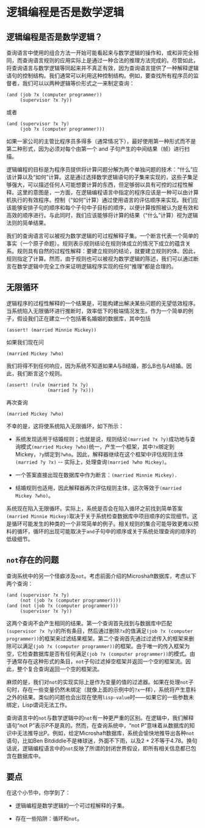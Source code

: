 # 逻辑编程是否是数学逻辑

## 逻辑编程是否是数学逻辑？

查询语言中使用的组合方法一开始可能看起来与数学逻辑的操作和，或和非完全相同，而查询语言规则的应用实际上是通过一种合法的推理方法完成的。尽管如此，将查询语言与数学逻辑等同起来并不真正有效，因为查询语言提供了一种解释逻辑语句的控制结构。我们通常可以利用这种控制结构。例如，要查找所有程序员的监督者，我们可以以两种逻辑等价形式之一来制定查询：

```
(and (job ?x (computer programmer))
     (supervisor ?x ?y)) 
```

或者

```
(and (supervisor ?x ?y)
     (job ?x (computer programmer))) 
```

如果一家公司的主管比程序员多得多（通常情况下），最好使用第一种形式而不是第二种形式，因为必须对每个由第一个 and 子句产生的中间结果（帧）进行扫描。

逻辑编程的目标是为程序员提供将计算问题分解为两个单独问题的技术：“什么”应该计算以及“如何”计算。这是通过选择数学逻辑语句的子集来实现的，这些子集足够强大，可以描述任何人可能想要计算的东西，但足够弱以具有可控的过程性解释。这里的意图是，一方面，在逻辑编程语言中指定的程序应该是一种可以由计算机执行的有效程序。控制（“如何”计算）通过使用语言的评估顺序来实现。我们应该能够安排子句的顺序和每个子句中子目标的顺序，以便计算按照被认为是有效和高效的顺序进行。与此同时，我们应该能够将计算的结果（“什么”计算）视为逻辑法则的简单结果。

我们的查询语言可以被视为数学逻辑的可过程解释子集。一个断言代表一个简单的事实（一个原子命题）。规则表示规则结论在规则体成立的情况下成立的蕴含关系。规则具有自然的过程性解释：要建立规则的结论，就要建立规则的体。因此，规则指定了计算。然而，由于规则也可以被视为数学逻辑的陈述，我们可以通过断言在数学逻辑中完全工作来证明逻辑程序实现的任何“推理”都是合理的。

## 无限循环

逻辑程序的过程性解释的一个结果是，可能构建出解决某些问题的无望低效程序。当系统陷入无限循环进行推断时，效率低下的极端情况发生。作为一个简单的例子，假设我们正在建立一个包括著名婚姻的数据库，其中包括

```
(assert! (married Minnie Mickey)) 
```

如果我们现在问

```
(married Mickey ?who) 
```

我们将得不到任何响应，因为系统不知道如果A与B结婚，那么B也与A结婚。因此，我们断言这个规则。

```
(assert! (rule (married ?x ?y)
               (married ?y ?x))) 
```

再次查询

```
(married Mickey ?who) 
```

不幸的是，这将使系统陷入无限循环，如下所示：

+   系统发现适用于结婚规则；也就是说，规则结论`(married ?x ?y)`成功地与查询模式`(married Mickey ?who)`统一，产生一个框架，其中`?x`绑定到Mickey，`?y`绑定到`?who`。因此，解释器继续在这个框架中评估规则主体`(married ?y ?x)` -- 实际上，处理查询`(married ?who Mickey)`。

+   一个答案直接出现在数据库中作为断言：`(married Minnie Mickey).`

+   结婚规则也适用，因此解释器再次评估规则主体，这次等效于`(married Mickey ?who)`。

系统现在陷入无限循环。实际上，系统是否会在陷入循环之前找到简单答案`(married Minnie Mickey)`取决于关于系统检查数据库中项目顺序的实现细节。这是循环可能发生的种类的一个非常简单的例子。相关规则的集合可能导致更难以预料的循环，循环的出现可能取决于`and`子句中的顺序或关于系统处理查询的顺序的低级细节。

## `not`存在的问题

查询系统中的另一个怪癖涉及`not`。考虑前面介绍的Microshaft数据库，考虑以下两个查询：

```
(and (supervisor ?x ?y)
     (not (job ?x (computer programmer))))
(and (not (job ?x (computer programmer)))
     (supervisor ?x ?y)) 
```

这两个查询不会产生相同的结果。第一个查询首先找到与数据库中匹配`(supervisor ?x ?y)`的所有条目，然后通过删除`?x`的值满足`(job ?x (computer programmer))`的框架来过滤结果框架。第二个查询首先通过过滤传入的框架来删除可以满足`(job ?x (computer programmer))`的框架。由于唯一的传入框架为空，它检查数据库是否有任何满足`(job ?x (computer programmer))`的模式。由于通常存在这种形式的条目，`not`子句过滤掉空框架并返回一个空的框架流。因此，整个复合查询返回一个空的框架流。

麻烦的是，我们对`not`的实现实际上是作为变量的值的过滤器。如果在处理`not`子句时，存在一些变量仍然未绑定（就像上面的示例中的`?x`一样），系统将产生意料之外的结果。类似的问题也会出现在使用`lisp-value`时——如果它的一些参数未绑定，Lisp谓词无法工作。

查询语言中的`not`与数学逻辑中的`not`有一种更严重的区别。在逻辑中，我们解释语句“not P”表示P不是真的。然而，在查询系统中，“not P”意味着从数据库的知识中无法推导出P。例如，给定Microshaft数据库，系统会愉快地推导出各种`not`语句，比如Ben Bitdiddle不是棒球迷，外面不下雨，以及2 + 2不等于4.78。换句话说，逻辑编程语言中的`not`反映了所谓的封闭世界假设，即所有相关信息都已包含在数据库中。

## 要点

在这个小节中，你学到了：

+   逻辑编程是数学逻辑的一个可过程解释的子集。

+   存在一些陷阱：循环和`not`。
